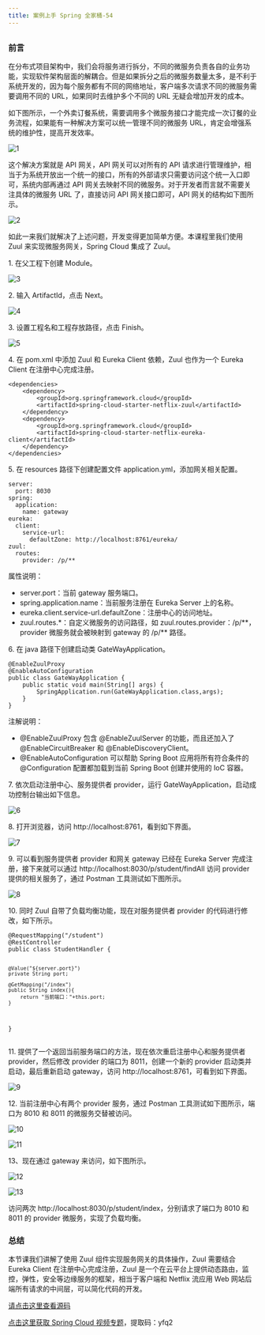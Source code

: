 ```yaml
---
title: 案例上手 Spring 全家桶-54
---
```

<article id="topicContainer" class="column_content"><h2 class="topic_title"></h2><div><h3 id="">前言</h3>
<p>在分布式项目架构中，我们会将服务进行拆分，不同的微服务负责各自的业务功能，实现软件架构层面的解耦合。但是如果拆分之后的微服务数量太多，是不利于系统开发的，因为每个服务都有不同的网络地址，客户端多次请求不同的微服务需要调用不同的 URL，如果同时去维护多个不同的 URL 无疑会增加开发的成本。</p>
<p>如下图所示，一个外卖订餐系统，需要调用多个微服务接口才能完成一次订餐的业务流程，如果能有一种解决方案可以统一管理不同的微服务 URL，肯定会增强系统的维护性，提高开发效率。</p>
<p><img src="https://images.gitbook.cn/4f766590-d240-11e9-84ba-0bd4ba7d7fb3" alt="1" /></p>
<p>这个解决方案就是 API 网关，API 网关可以对所有的 API 请求进行管理维护，相当于为系统开放出一个统一的接口，所有的外部请求只需要访问这个统一入口即可，系统内部再通过 API 网关去映射不同的微服务。对于开发者而言就不需要关注具体的微服务 URL 了，直接访问 API 网关接口即可，API 网关的结构如下图所示。</p>
<p><img src="https://images.gitbook.cn/7be66f30-d240-11e9-bcae-b7c2737c8da6" alt="2" /></p>
<p>如此一来我们就解决了上述问题，开发变得更加简单方便。本课程里我们使用 Zuul 来实现微服务网关，Spring Cloud 集成了 Zuul。</p>
<p>1. 在父工程下创建 Module。</p>
<p><img src="https://images.gitbook.cn/36c40000-d242-11e9-b943-9d5bb2abdc80" alt="3" /></p>
<p>2. 输入 ArtifactId，点击 Next。</p>
<p><img src="https://images.gitbook.cn/3cb43bb0-d242-11e9-84ba-0bd4ba7d7fb3" alt="4" /></p>
<p>3. 设置工程名和工程存放路径，点击 Finish。</p>
<p><img src="https://images.gitbook.cn/47533260-d242-11e9-b943-9d5bb2abdc80" alt="5" /></p>
<p>4. 在 pom.xml 中添加 Zuul 和 Eureka Client 依赖，Zuul 也作为一个 Eureka Client 在注册中心完成注册。</p>
<pre><code class="xml language-xml">&lt;dependencies&gt;
    &lt;dependency&gt;
        &lt;groupId&gt;org.springframework.cloud&lt;/groupId&gt;
        &lt;artifactId&gt;spring-cloud-starter-netflix-zuul&lt;/artifactId&gt;
    &lt;/dependency&gt;
    &lt;dependency&gt;
        &lt;groupId&gt;org.springframework.cloud&lt;/groupId&gt;
        &lt;artifactId&gt;spring-cloud-starter-netflix-eureka-client&lt;/artifactId&gt;
    &lt;/dependency&gt;
&lt;/dependencies&gt;
</code></pre>
<p>5. 在 resources 路径下创建配置文件 application.yml，添加网关相关配置。</p>
<pre><code class="yaml language-yaml">server:
  port: 8030
spring:
  application:
    name: gateway
eureka:
  client:
    service-url:
      defaultZone: http://localhost:8761/eureka/
zuul:
  routes:
    provider: /p/**
</code></pre>
<p>属性说明：</p>
<ul>
<li>server.port：当前 gateway 服务端口。</li>
<li>spring.application.name：当前服务注册在 Eureka Server 上的名称。</li>
<li>eureka.client.service-url.defaultZone：注册中心的访问地址。</li>
<li>zuul.routes.*：自定义微服务的访问路径，如 zuul.routes.provider：/p/**，provider 微服务就会被映射到 gateway 的 /p/** 路径。</li>
</ul>
<p>6. 在 java 路径下创建启动类 GateWayApplication。</p>
<pre><code class="java language-java">@EnableZuulProxy
@EnableAutoConfiguration
public class GateWayApplication {
    public static void main(String[] args) {
        SpringApplication.run(GateWayApplication.class,args);
    }
}
</code></pre>
<p>注解说明：</p>
<ul>
<li>@EnableZuulProxy 包含 @EnableZuulServer 的功能，而且还加入了 @EnableCircuitBreaker 和 @EnableDiscoveryClient。</li>
<li>@EnableAutoConfiguration 可以帮助 Spring Boot 应用将所有符合条件的 @Configuration 配置都加载到当前 Spring Boot 创建并使用的 IoC 容器。</li>
</ul>
<p>7. 依次启动注册中心、服务提供者 provider，运行 GateWayApplication，启动成功控制台输出如下信息。</p>
<p><img src="https://images.gitbook.cn/7a468ff0-d242-11e9-8d0f-6b56ebcd1907" alt="6" /></p>
<p>8. 打开浏览器，访问 http://localhost:8761，看到如下界面。</p>
<p><img src="https://images.gitbook.cn/83b12550-d242-11e9-bcae-b7c2737c8da6" alt="7" /></p>
<p>9. 可以看到服务提供者 provider 和网关 gateway 已经在 Eureka Server 完成注册，接下来就可以通过 http://localhost:8030/p/student/findAll 访问 provider 提供的相关服务了，通过 Postman 工具测试如下图所示。</p>
<p><img src="https://images.gitbook.cn/8dbae0e0-d242-11e9-bcae-b7c2737c8da6" alt="8" /></p>
<p>10. 同时 Zuul 自带了负载均衡功能，现在对服务提供者 provider 的代码进行修改，如下所示。</p>
<pre><code class="java language-java">@RequestMapping("/student")
@RestController
public class StudentHandler {

    @Value("${server.port}")
    private String port;

    @GetMapping("/index")
    public String index(){
        return "当前端口："+this.port;
    }
}
</code></pre>
<p>11. 提供了一个返回当前服务端口的方法，现在依次重启注册中心和服务提供者 provider，然后修改 provider 的端口为 8011，创建一个新的 provider 启动类并启动，最后重新启动 gateway，访问 http://localhost:8761，可看到如下界面。</p>
<p><img src="https://images.gitbook.cn/9ac53240-d242-11e9-84ba-0bd4ba7d7fb3" alt="9" /></p>
<p>12. 当前注册中心有两个 provider 服务，通过 Postman 工具测试如下图所示，端口为 8010 和 8011 的微服务交替被访问。</p>
<p><img src="https://images.gitbook.cn/a4eb0150-d242-11e9-8d0f-6b56ebcd1907" alt="10" /></p>
<p><img src="https://images.gitbook.cn/ac24acf0-d242-11e9-8d0f-6b56ebcd1907" alt="11" /></p>
<p>13、现在通过 gateway 来访问，如下图所示。</p>
<p><img src="https://images.gitbook.cn/b411ca10-d242-11e9-84ba-0bd4ba7d7fb3" alt="12" /></p>
<p><img src="https://images.gitbook.cn/c25510a0-d242-11e9-8d0f-6b56ebcd1907" alt="13" /></p>
<p>访问两次 http://localhost:8030/p/student/index，分别请求了端口为 8010 和 8011 的 provider 微服务，实现了负载均衡。</p>
<h3 id="-1">总结</h3>
<p>本节课我们讲解了使用 Zuul 组件实现服务网关的具体操作，Zuul 需要结合 Eureka Client 在注册中心完成注册，Zuul 是一个在云平台上提供动态路由，监控，弹性，安全等边缘服务的框架，相当于客户端和 Netflix 流应用 Web 网站后端所有请求的中间层，可以简化代码的开发。</p>
<p><a href="https://github.com/southwind9801/myspringclouddemo.git">请点击这里查看源码</a></p>
<p><a href="https://pan.baidu.com/s/1P_3n6KnPdWBFnlAtEdTm2g">点击这里获取 Spring Cloud 视频专题</a>，提取码：yfq2</p></div></article>